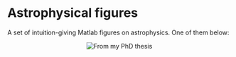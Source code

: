 # Astrophysical figures
 A set of intuition-giving Matlab figures on astrophysics. One of them below:
 
 <p align="center">
  <img alt="From my PhD thesis" src="[https://user-images.githubusercontent.com/45330694/214798789-aa419afd-2102-4370-994a-f758edfeee9a.jpg](https://user-images.githubusercontent.com/45330694/215735155-0d347653-89c3-4885-827f-7c127db7a88a.jpg)" />
</p>
